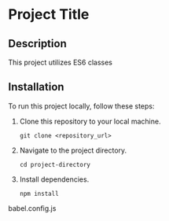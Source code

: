 # Project Title

## Description
This project utilizes ES6 classes 

## Installation
To run this project locally, follow these steps:

1. Clone this repository to your local machine.
   ```
   git clone <repository_url>
   ```
2. Navigate to the project directory.
   ```
   cd project-directory
   ```
3. Install dependencies.
   ```
   npm install
   ```
babel.config.js
